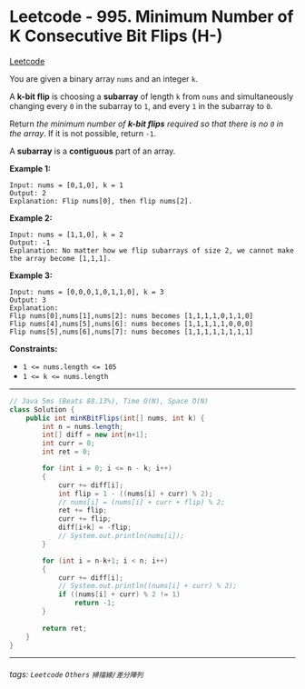 # Leetcode - 995. Minimum Number of K Consecutive Bit Flips (H-)

[Leetcode](https://leetcode.com/problems/minimum-number-of-k-consecutive-bit-flips/)

You are given a binary array `nums` and an integer `k`.

A **k-bit flip** is choosing a **subarray** of length `k` from `nums` and simultaneously changing every `0` in the subarray to `1`, and every `1` in the subarray to `0`.

Return _the minimum number of **k-bit flips** required so that there is no _`0`_ in the array_. If it is not possible, return `-1`.

A **subarray** is a **contiguous** part of an array.

**Example 1:**
```
Input: nums = [0,1,0], k = 1
Output: 2
Explanation: Flip nums[0], then flip nums[2].
```
**Example 2:**
```
Input: nums = [1,1,0], k = 2
Output: -1
Explanation: No matter how we flip subarrays of size 2, we cannot make the array become [1,1,1].
```
**Example 3:**
```
Input: nums = [0,0,0,1,0,1,1,0], k = 3
Output: 3
Explanation: 
Flip nums[0],nums[1],nums[2]: nums becomes [1,1,1,1,0,1,1,0]
Flip nums[4],nums[5],nums[6]: nums becomes [1,1,1,1,1,0,0,0]
Flip nums[5],nums[6],nums[7]: nums becomes [1,1,1,1,1,1,1,1]
```
**Constraints:**

-   `1 <= nums.length <= 105`
-   `1 <= k <= nums.length`

---
```java
// Java 5ms (Beats 88.13%), Time O(N), Space O(N)
class Solution {
    public int minKBitFlips(int[] nums, int k) {
        int n = nums.length;
        int[] diff = new int[n+1];
        int curr = 0;
        int ret = 0;

        for (int i = 0; i <= n - k; i++)
        {
            curr += diff[i];
            int flip = 1 - ((nums[i] + curr) % 2);
            // nums[i] = (nums[i] + curr + flip) % 2;
            ret += flip;
            curr += flip;
            diff[i+k] = -flip;
            // System.out.println(nums[i]);
        }

        for (int i = n-k+1; i < n; i++)
        {
            curr += diff[i];
            // System.out.println((nums[i] + curr) % 2);
            if ((nums[i] + curr) % 2 != 1)
                return -1;
        }
		
        return ret;
    }
}
```


---

###### tags: `Leetcode` `Others` `掃描線/差分陣列`